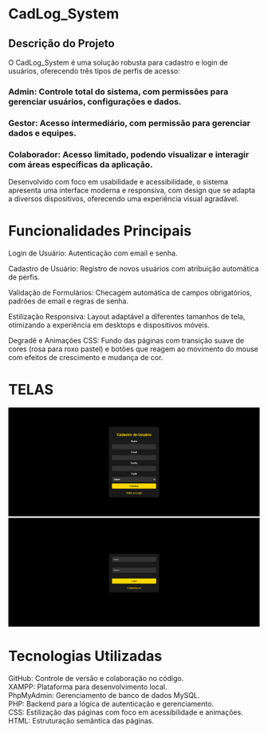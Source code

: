 

#   CadLog_System  

## Descrição do Projeto
O CadLog_System é uma solução robusta para cadastro e login de usuários, oferecendo três tipos de perfis de acesso:  



### Admin: Controle total do sistema, com permissões para gerenciar usuários, configurações e dados.  
### Gestor: Acesso intermediário, com permissão para gerenciar dados e equipes.  
### Colaborador: Acesso limitado, podendo visualizar e interagir com áreas específicas da aplicação.  



Desenvolvido com foco em usabilidade e acessibilidade, o sistema apresenta uma interface moderna e responsiva, com design que se adapta a diversos dispositivos, oferecendo uma experiência visual agradável.  

 # Funcionalidades Principais  

Login de Usuário: Autenticação com email e senha.  

Cadastro de Usuário: Registro de novos usuários com atribuição automática de perfis.  

Validação de Formulários: Checagem automática de campos obrigatórios, padrões de email e regras de senha.  

Estilização Responsiva: Layout adaptável a diferentes tamanhos de tela, otimizando a experiência em desktops e dispositivos móveis.  

Degradê e Animações CSS: Fundo das páginas com transição suave de cores (rosa para roxo pastel) e botões que reagem ao movimento do mouse com efeitos de crescimento e mudança de cor.  

# TELAS  
![img](img2.png)
![img](image.png)

# Tecnologias Utilizadas

GitHub: Controle de versão e colaboração no código.  
XAMPP: Plataforma para desenvolvimento local.  
PhpMyAdmin: Gerenciamento de banco de dados MySQL.  
PHP: Backend para a lógica de autenticação e gerenciamento.  
CSS: Estilização das páginas com foco em acessibilidade e animações.  
HTML: Estruturação semântica das páginas.  
